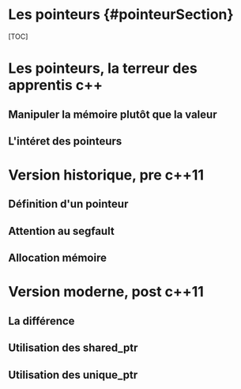 
Les pointeurs    {#pointeurSection}
=============

[TOC]


# Les pointeurs, la terreur des apprentis c++  

## Manipuler la mémoire plutôt que la valeur 


## L'intéret des pointeurs 


# Version historique, pre c++11

## Définition d'un pointeur 

## Attention au segfault 

## Allocation mémoire 

# Version moderne, post c++11

## La différence 

## Utilisation des shared_ptr 

## Utilisation des unique_ptr 


